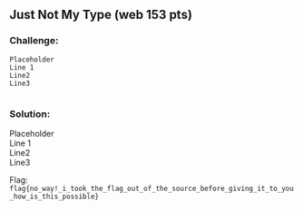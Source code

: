 ## Just Not My Type (web 153 pts)  
### Challenge:  
```
Placeholder    
Line 1    
Line2    
Line3    
  
```
  
### Solution:  
Placeholder    
Line 1    
Line2    
Line3    
  
  
Flag: `flag{no_way!_i_took_the_flag_out_of_the_source_before_giving_it_to_you_how_is_this_possible}`  
  
